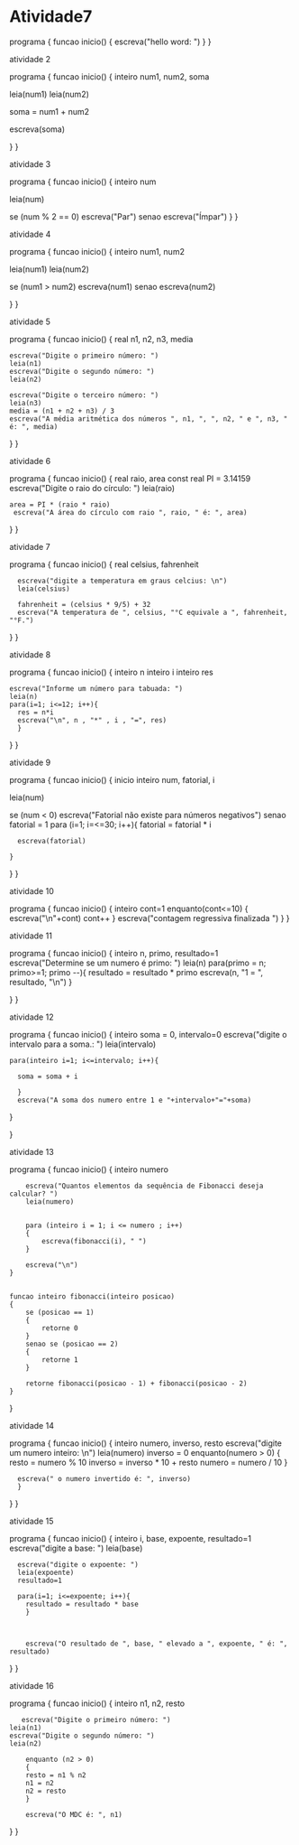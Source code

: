 # Atividade7

programa {
  funcao inicio() 
  {
    escreva("hello word: ")
  }
}

atividade 2

programa {
  funcao inicio() {
    inteiro num1, num2, soma

   leia(num1)
   leia(num2)

   soma = num1 + num2

   escreva(soma)

    
  }
}

atividade 3 

programa {
  funcao inicio() {
    inteiro num

   leia(num)

   se (num % 2 == 0)
      escreva("Par")
   senao
      escreva("Ímpar")
  }
}

atividade 4

programa {
  funcao inicio() {
    inteiro num1, num2

   leia(num1)
   leia(num2)

   se (num1 > num2)
      escreva(num1)
   senao
      escreva(num2)
    
  }
}


atividade 5

programa {
  funcao inicio() 
  {
    real n1, n2, n3, media

    escreva("Digite o primeiro número: ")
    leia(n1)
    escreva("Digite o segundo número: ")
    leia(n2)

    escreva("Digite o terceiro número: ")
    leia(n3)
    media = (n1 + n2 + n3) / 3
    escreva("A média aritmética dos números ", n1, ", ", n2, " e ", n3, " é: ", media)


  }
}

atividade 6

programa {
  funcao inicio() 
  {
    real raio, area
    const real PI = 3.14159
      escreva("Digite o raio do círculo: ")
    leia(raio)

    area = PI * (raio * raio)
     escreva("A área do círculo com raio ", raio, " é: ", area)
     


  }
}


atividade 7

programa {
  funcao inicio() 
  {
      real celsius, fahrenheit

      escreva("digite a temperatura em graus celcius: \n")
      leia(celsius)

      fahrenheit = (celsius * 9/5) + 32
      escreva("A temperatura de ", celsius, "°C equivale a ", fahrenheit, "°F.")
  }
}


atividade 8

programa {
  funcao inicio() 
  {
    inteiro n
    inteiro i
    inteiro res
    
    escreva("Informe um número para tabuada: ")
    leia(n)
    para(i=1; i<=12; i++){
      res = n*i
      escreva("\n", n , "*" , i , "=", res)
      }
    
  }
}

atividade 9

programa {
  funcao inicio() {
    inicio
   inteiro num, fatorial, i

   leia(num)

   se (num < 0) 
      escreva("Fatorial não existe para números negativos")
   senao
      fatorial = 1
      para (i=1;  i=<=30; i++){
         fatorial = fatorial * i

      escreva(fatorial)

    }
  }
}


atividade 10 

programa {
  funcao inicio() 
  {
        inteiro cont=1
        enquanto(cont<=10) {
          escreva("\n"+cont)
          cont++
          }
          escreva("contagem regressiva finalizada ")
  }
}


atividade 11

programa {
  funcao inicio() 
  {
      inteiro n, primo, resultado=1
      escreva("Determine se um numero é primo: ")
      leia(n)
      para(primo = n; primo>=1; primo --){
      resultado = resultado * primo
      escreva(n, "1 = ", resultado, "\n")
      }
      
  }
}


atividade 12

programa {
  funcao inicio() 
  {
    inteiro soma = 0, intervalo=0
    escreva("digite o intervalo para a soma.: ")
    leia(intervalo)

    para(inteiro i=1; i<=intervalo; i++){

      soma = soma + i

      }
      escreva("A soma dos numero entre 1 e "+intervalo+"="+soma)
  }
  
}


atividade 13

programa
{
	funcao inicio()
	{
		inteiro numero
		 
		escreva("Quantos elementos da sequência de Fibonacci deseja calcular? ")
		leia(numero)

		
		para (inteiro i = 1; i <= numero ; i++)
		{
			escreva(fibonacci(i), " ") 
		}

		escreva("\n")
	}

	
	funcao inteiro fibonacci(inteiro posicao)
	{		
		se (posicao == 1)
		{
			retorne 0
		}
		senao se (posicao == 2)
		{
			retorne 1
		}

		retorne fibonacci(posicao - 1) + fibonacci(posicao - 2)		
	}
}


atividade 14

programa {
  funcao inicio() 
  {
      inteiro numero, inverso, resto
      escreva("digite um numero inteiro: \n")
      leia(numero)
      inverso = 0
        enquanto(numero > 0)
      {
      resto = numero % 10
      inverso = inverso * 10 + resto
      numero = numero / 10
      }
      
      escreva(" o numero invertido é: ", inverso)
      }
  }
}

atividade 15

programa {
  funcao inicio() 
  {
      inteiro i, base, expoente, resultado=1
      escreva("digite a base: ")
      leia(base)

      escreva("digite o expoente: ")
      leia(expoente)
      resultado=1

      para(i=1; i<=expoente; i++){
        resultado = resultado * base
        }



        escreva("O resultado de ", base, " elevado a ", expoente, " é: ", resultado)
  }
}


atividade 16

programa {
  funcao inicio() 
  {
      inteiro n1, n2, resto

       escreva("Digite o primeiro número: ")
    leia(n1)
    escreva("Digite o segundo número: ")
    leia(n2)

        enquanto (n2 > 0)
        { 
        resto = n1 % n2
        n1 = n2
        n2 = resto
        }

        escreva("O MDC é: ", n1)
  }
}
